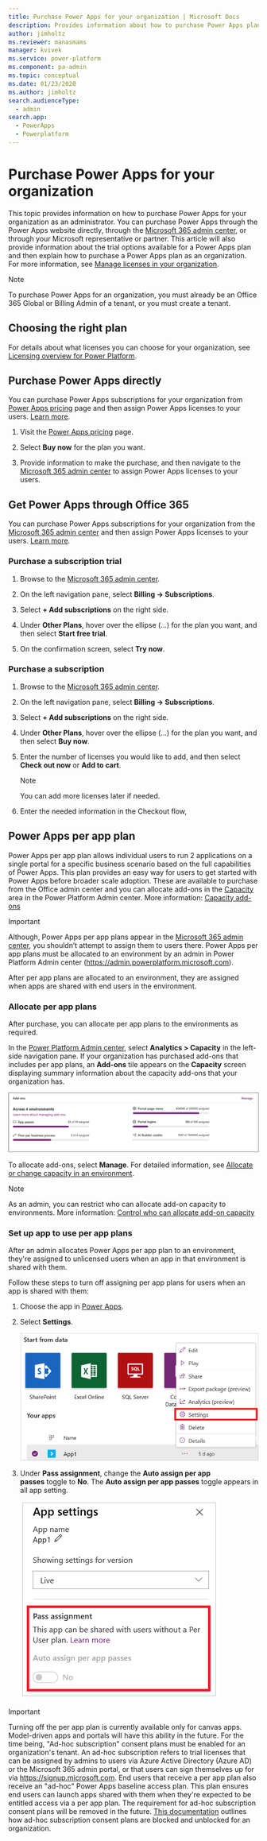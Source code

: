 ```yaml
---
title: Purchase Power Apps for your organization | Microsoft Docs
description: Provides information about how to purchase Power Apps plans.
author: jimholtz
ms.reviewer: manasmams
manager: kvivek
ms.service: power-platform
ms.component: pa-admin
ms.topic: conceptual
ms.date: 01/23/2020
ms.author: jimholtz
search.audienceType: 
  - admin
search.app: 
  - PowerApps
  - Powerplatform
---
```


# Purchase Power Apps for your organization

This topic provides information on how to purchase Power Apps for your organization as an administrator. You can purchase Power Apps through the Power Apps website directly, through the [Microsoft 365 admin center](https://admin.microsoft.com), or through your Microsoft representative or partner. This article will also provide information about the trial options available for a Power Apps plan and then explain how to purchase a Power Apps plan as an organization. For more information, see [Manage licenses in your organization](signup-question-and-answer.md).

> [!NOTE]
> To purchase Power Apps for an organization, you must already be an Office 365 Global or Billing Admin of a tenant, or you must create a tenant.

## Choosing the right plan
For details about what licenses you can choose for your organization, see [Licensing overview for Power Platform](pricing-billing-skus.md).

## Purchase Power Apps directly

You can purchase Power Apps subscriptions for your organization from [Power Apps pricing](https://powerapps.microsoft.com/pricing/) page and then assign Power Apps licenses to your users. [Learn more](https://docs.microsoft.com/office365/admin/subscriptions-and-billing/assign-licenses-to-users?view=o365-worldwide).

1. Visit the [Power Apps pricing](https://powerapps.microsoft.com/pricing/) page.

2. Select **Buy now** for the plan you want.

3. Provide information to make the purchase, and then navigate to the [Microsoft 365 admin center](https://admin.microsoft.com) to assign Power Apps licenses to your users.

## Get Power Apps through Office 365

You can purchase Power Apps subscriptions for your organization from the [Microsoft 365 admin center](https://admin.microsoft.com) and then assign Power Apps licenses to your users. [Learn more](https://docs.microsoft.com/office365/admin/subscriptions-and-billing/assign-licenses-to-users?view=o365-worldwide).

### Purchase a subscription trial

1. Browse to the [Microsoft 365 admin center](https://admin.microsoft.com).

2. On the left navigation pane, select **Billing -> Subscriptions**.

3. Select **+ Add subscriptions** on the right side.

4. Under **Other Plans**, hover over the ellipse (...) for the plan you want, and then select **Start free trial**.

5. On the confirmation screen, select **Try now**.

### Purchase a subscription

1. Browse to the [Microsoft 365 admin center](https://admin.microsoft.com).

2. On the left navigation pane, select **Billing -> Subscriptions**.

3. Select **+ Add subscriptions** on the right side.

4. Under **Other Plans**, hover over the ellipse (...) for the plan you want, and then select **Buy now**.

5. Enter the number of licenses you would like to add, and then select **Check out now** or **Add to cart**.

   > [!NOTE]
   > You can add more licenses later if needed.

6. Enter the needed information in the Checkout flow,

## Power Apps per app plan

Power Apps per app plan allows individual users to run 2 applications on a single
portal for a specific business scenario based on the full capabilities of
Power Apps. This plan provides an easy way for users to get started with Power Apps before broader scale adoption. These are available to purchase from the
Office admin center and you can allocate add-ons in the [Capacity](https://admin.powerplatform.microsoft.com/analytics/capacity) area in the Power Platform
Admin center. More information: [Capacity add-ons](capacity-add-on.md)

> [!IMPORTANT]
> Although, Power Apps per app plans appear in the [Microsoft 365 admin center](https://admin.microsoft.com), you shouldn’t attempt to assign them to users there. Power Apps per app plans must be allocated to an environment by an admin in Power Platform Admin center (<https://admin.powerplatform.microsoft.com>). 
>
> After per app plans are allocated to an environment, they are assigned when apps are shared with end users in the environment.

### Allocate per app plans

After purchase, you can allocate per app plans to the environments as required. 

In the [Power Platform Admin center](https://admin.powerplatform.microsoft.com), select **Analytics > Capacity** in the left-side navigation pane. If your organization has purchased add-ons that includes per app plans, an **Add-ons** tile appears on the **Capacity** screen displaying summary information about the capacity add-ons that your organization has.

![Add-on tile](media/add-on-tile2.png "Example of purchased capacity in the admin center")

To allocate add-ons, select **Manage**. For detailed information, see [Allocate or change capacity in an environment](capacity-add-on.md#allocate-or-change-capacity-in-an-environment).

> [!NOTE]
> As an admin, you can restrict who can allocate add-on capacity to environments. More information: [Control who can allocate add-on capacity](capacity-add-on.md#control-who-can-allocate-add-on-capacity)

### Set up app to use per app plans

After an admin allocates Power Apps per app plan to an environment, they're assigned to unlicensed users when an app in that environment is shared with them. 

Follow these steps to turn off assigning per app plans for users when an app
is shared with them:

1. Choose the app in [Power Apps](https://make.powerapps.com).
2. Select **Settings**.

    ![App settings](media/app-settings1.png "App settings")

3. Under **Pass assignment**, change the **Auto assign per app passes** toggle to **No**. The **Auto assign per app passes** toggle appears in all app setting.

    ![Pass assignment](media/pass-assignment.png "Pass assignment")

> [!IMPORTANT]
> Turning off the per app plan is currently available only for canvas apps. Model-driven apps and portals will have this ability in the future.
> For the time being, "Ad-hoc subscription" consent plans must be enabled for an organization's tenant. An ad-hoc subscription refers to trial licenses that can be assigned by admins to users via Azure Active Directory (Azure AD) or the Microsoft 365 admin portal, or that users can sign themselves up for via https://signup.microsoft.com. End users that receive a per app plan also receive an "ad-hoc" Power Apps baseline access plan. This plan ensures end users can launch apps shared with them when they're expected to be entitled access via a per app plan. The requirement for ad-hoc subscription consent plans will be removed in the future. [This documentation](powerapps-powershell.md#block-trial-licenses-commands) outlines how ad-hoc subscription consent plans are blocked and unblocked for an organization.

